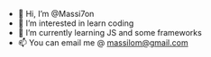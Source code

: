 - 👋 Hi, I’m @Massi7on
- 👀 I’m interested in learn coding
- 🌱 I’m currently learning JS and some frameworks
- 📫 You can email me @ massilom@gmail.com

<!---
Massi7on/Massi7on is a ✨ special ✨ repository because its `README.md` (this file) appears on your GitHub profile.
You can click the Preview link to take a look at your changes.
--->
